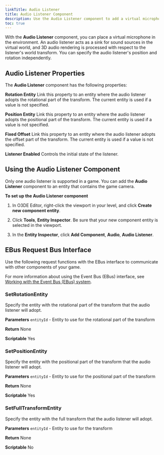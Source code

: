```yaml
---
linkTitle: Audio Listener
title: Audio Listener Component
description: Use the Audio Listener component to add a virtual microphone in the Open 3D Engine environment.
toc: true
---
```


With the **Audio Listener** component, you can place a virtual microphone in the environment. An audio listener acts as a sink for sound sources in the virtual world, and 3D audio rendering is processed with respect to the listener's world transform. You can specify the audio listener's position and rotation independently.

## Audio Listener Properties

The **Audio Listener** component has the following properties:

**Rotation Entity**
Link this property to an entity where the audio listener adopts the rotational part of the transform. The current entity is used if a value is not specified.

**Position Entity**
Link this property to an entity where the audio listener adopts the positional part of the transform. The current entity is used if a value is not specified.

**Fixed Offset**
Link this property to an entity where the audio listener adopts the offset part of the transform. The current entity is used if a value is not specified.

**Listener Enabled**
Controls the initial state of the listener.

## Using the Audio Listener Component

Only one audio listener is supported in a game. You can add the **Audio Listener** component to an entity that contains the game camera.

**To set up the Audio Listener component**

1. In O3DE Editor, right-click the viewport in your level, and click **Create new component entity**.

1. Click **Tools**, **Entity Inspector**. Be sure that your new component entity is selected in the viewport.

1. In the **Entity Inspector**, click **Add Component**, **Audio**, **Audio Listener**.

## EBus Request Bus Interface

Use the following request functions with the EBus interface to communicate with other components of your game.

For more information about using the Event Bus (EBus) interface, see [Working with the Event Bus (EBus) system](/docs/user-guide/programming/messaging/ebus/).

### SetRotationEntity

Specify the entity with the rotational part of the transform that the audio listener will adopt.

**Parameters**
`entityId` - Entity to use for the rotational part of the transform

**Return**
None

**Scriptable**
Yes

### SetPositionEntity

Specify the entity with the positional part of the transform that the audio listener will adopt.

**Parameters**
`entityId` - Entity to use for the positional part of the transform

**Return**
None

**Scriptable**
Yes

### SetFullTransformEntity

Specify the entity with the full transform that the audio listener will adopt.

**Parameters**
`entityId` - Entity to use for the transform

**Return**
None

**Scriptable**
No
